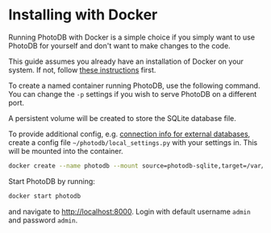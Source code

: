 # Installing with Docker

Running PhotoDB with Docker is a simple choice if you simply want to use PhotoDB for yourself and don't want to make changes to the code.

This guide assumes you already have an installation of Docker on your system. If not, follow [these instructions](https://docs.docker.com/install/) first.

To create a named container running PhotoDB, use the following command. You can change the `-p` settings
if you wish to serve PhotoDB on a different port.

A persistent volume will be created to store the SQLite database file.

To provide additional config, e.g. [connection info for external databases](https://docs.djangoproject.com/en/2.2/ref/settings/#databases),
create a config file `~/photodb/local_settings.py` with your settings in. This will be mounted into the container.

```sh
docker create --name photodb --mount source=photodb-sqlite,target=/var/www/photodb/db -v "$HOME/photodb":/var/www/photodb/photodb/local_settings -p 8000:8000 djjudas21/photodb
```

Start PhotoDB by running:

```sh
docker start photodb
```

and navigate to [http://localhost:8000](http://localhost:8000). Login with default username `admin` and password `admin`.